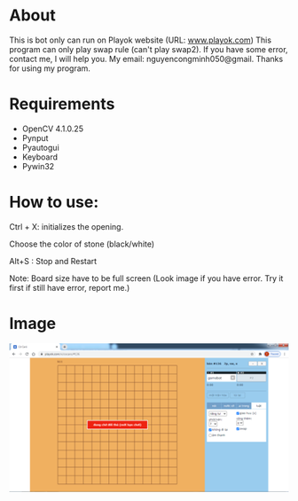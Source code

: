 # About
This is bot only can run on Playok website (URL: www.playok.com)
This program can only play swap rule (can't play swap2). If you have some error, contact me, I will help you. My email: nguyencongminh050@gmail.
Thanks for using my program.
# Requirements
- OpenCV 4.1.0.25
- Pynput
- Pyautogui
- Keyboard
- Pywin32
# How to use:
Ctrl + X: initializes the opening.

Choose the color of stone (black/white)

Alt+S : Stop and Restart

Note: Board size have to be full screen (Look image if you have error. Try it first if still have error, report me.)

# Image
![Image](https://github.com/nguyencongminh090/Gomobot/blob/master/Board.png)




